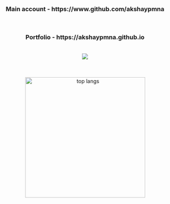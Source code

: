 <div align=center>
  <br/><br/>
  <h3 align="center">Main account - https://www.github.com/akshaypmna</h3>
  <br/>
  <h3 align="center">Portfolio - https://akshaypmna.github.io</h3>
  <br/>

  <img src="https://media.giphy.com/media/ZVik7pBtu9dNS/giphy.gif"/>



  <br/><br/>
  <img width=325 align="center" src="https://github-readme-stats-salesp07.vercel.app/api/top-langs/?username=akshaypmna18&langs_count=8&layout=compact&theme=react&border_radius=10&size_weight=0.5&count_weight=0.5&exclude_repo=github-readme-stats" alt="top langs" />
</div>

<br/><br/>
